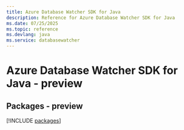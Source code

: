 ```yaml
---
title: Azure Database Watcher SDK for Java
description: Reference for Azure Database Watcher SDK for Java
ms.date: 07/25/2025
ms.topic: reference
ms.devlang: java
ms.service: databasewatcher
---
```

# Azure Database Watcher SDK for Java - preview
## Packages - preview
[!INCLUDE [packages](database-watcher-index.md)]
